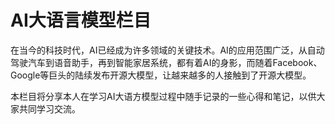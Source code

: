 # AI大语言模型栏目
在当今的科技时代，AI已经成为许多领域的关键技术。AI的应用范围广泛，从自动驾驶汽车到语音助手，再到智能家居系统，都有着AI的身影，而随着Facebook、Google等巨头的陆续发布开源大模型，让越来越多的人接触到了开源大模型。

本栏目将分享本人在学习AI大语方模型过程中随手记录的一些心得和笔记，以供大家共同学习交流。

